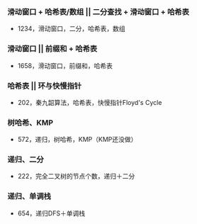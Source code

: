 
### 滑动窗口 + 哈希表/数组 || 二分查找 + 滑动窗口 + 哈希表

- 1234，滑动窗口，二分，哈希表，数组


### 滑动窗口 || 前缀和 + 哈希表

- 1658，滑动窗口，前缀和，哈希表


### 哈希表 || 环与快慢指针

- 202，秦九韶算法，哈希表，快慢指针Floyd's Cycle 

### 树哈希、KMP

- 572，递归，树哈希，KMP（KMP还没做）

### 递归、二分

- 222，完全二叉树的节点个数，递归＋二分

### 递归、单调栈

- 654，递归DFS＋单调栈

